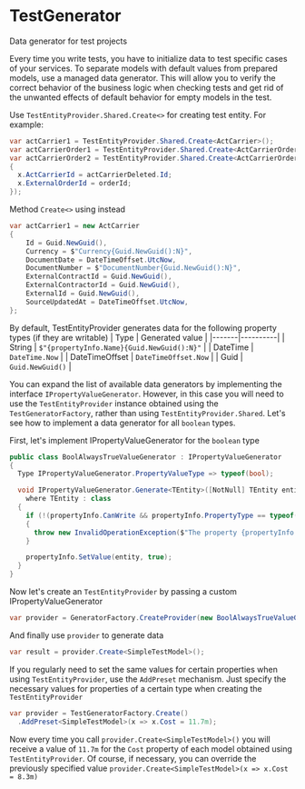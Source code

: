 # TestGenerator
Data generator for test projects

Every time you write tests, you have to initialize data to test specific cases of your services. To separate models with default values from prepared models, use a managed data generator. This will allow you to verify the correct behavior of the business logic when checking tests and get rid of the unwanted effects of default behavior for empty models in the test.

Use ```TestEntityProvider.Shared.Create<>```
for creating test entity. For example:
```cs
var actCarrier1 = TestEntityProvider.Shared.Create<ActCarrier>();
var actCarrierOrder1 = TestEntityProvider.Shared.Create<ActCarrierOrder>(x => x.ActCarrierId = actCarrier.Id);
var actCarrierOrder2 = TestEntityProvider.Shared.Create<ActCarrierOrder>(x => 
{
  x.ActCarrierId = actCarrierDeleted.Id;
  x.ExternalOrderId = orderId;
});
```
Method ```Create<>``` using instead
```cs
var actCarrier1 = new ActCarrier
{
    Id = Guid.NewGuid(),
    Currency = $"Currency{Guid.NewGuid():N}",
    DocumentDate = DateTimeOffset.UtcNow,
    DocumentNumber = $"DocumentNumber{Guid.NewGuid():N}",
    ExternalContractId = Guid.NewGuid(),
    ExternalContractorId = Guid.NewGuid(),
    ExternalId = Guid.NewGuid(),
    SourceUpdatedAt = DateTimeOffset.UtcNow,
};
```

By default, TestEntityProvider generates data for the following property types (if they are writable)
| Type | Generated value |
|-------|----------|
| String | ```$"{propertyInfo.Name}{Guid.NewGuid():N}"``` |
| DateTime | ```DateTime.Now``` |
| DateTimeOffset | ```DateTimeOffset.Now``` |
| Guid | ```Guid.NewGuid()``` |

You can expand the list of available data generators by implementing the interface ```IPropertyValueGenerator```. However, in this case you will need to use the ```TestEntityProvider``` instance obtained using the ```TestGeneratorFactory```, rather than using ```TestEntityProvider.Shared```.
Let's see how to implement a data generator for all ```boolean``` types.

First, let's implement IPropertyValueGenerator for the ```boolean``` type
```cs
public class BoolAlwaysTrueValueGenerator : IPropertyValueGenerator
{
  Type IPropertyValueGenerator.PropertyValueType => typeof(bool);

  void IPropertyValueGenerator.Generate<TEntity>([NotNull] TEntity entity, [NotNull] PropertyInfo propertyInfo)
    where TEntity : class
  {
    if (!(propertyInfo.CanWrite && propertyInfo.PropertyType == typeof(bool)))
    {
      throw new InvalidOperationException($"The property {propertyInfo.Name} could not be write for {GetType().Name}");
    }

    propertyInfo.SetValue(entity, true);
  }
}
```

Now let's create an ```TestEntityProvider``` by passing a custom IPropertyValueGenerator
```cs
var provider = GeneratorFactory.CreateProvider(new BoolAlwaysTrueValueGenerator());
```

And finally use ```provider``` to generate data
```cs
var result = provider.Create<SimpleTestModel>();
```

If you regularly need to set the same values for certain properties when using ```TestEntityProvider```, use the ```AddPreset``` mechanism. Just specify the necessary values for properties of a certain type when creating the ```TestEntityProvider```
```cs
var provider = TestGeneratorFactory.Create()
  .AddPreset<SimpleTestModel>(x => x.Cost = 11.7m);
```
Now every time you call ```provider.Create<SimpleTestModel>()``` you will receive a value of ```11.7m``` for the ```Cost``` property of each model obtained using ```TestEntityProvider```. Of course, if necessary, you can override the previously specified value ```provider.Create<SimpleTestModel>(x => x.Cost = 8.3m)```
